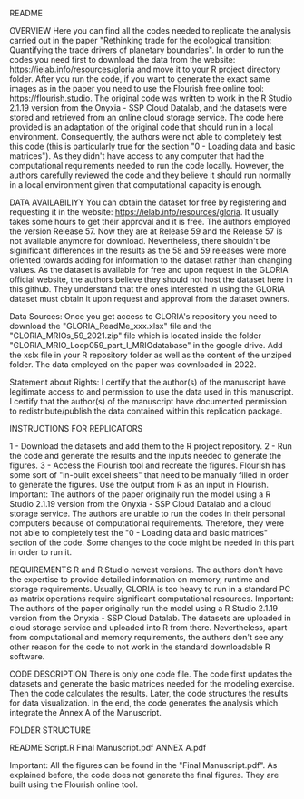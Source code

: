 README

OVERVIEW
Here you can find all the codes needed to replicate the analysis carried out in the paper  "Rethinking trade for the ecological transition: Quantifying the trade drivers of planetary boundaries". 
In order to run the codes you need first to download the data from the website: https://ielab.info/resources/gloria and move it to your R project directory folder. 
After you run the code, if you want to generate the exact same images as in the paper you need to use the Flourish free online tool: https://flourish.studio. 
The original code was written to work in the R Studio 2.1.19 version from the Onyxia - SSP Cloud Datalab, and the datasets were stored and retrieved from an online cloud storage service. 
The code here provided is an adaptation of the original code that should run in a local environment. Consequently, the authors were not able to completely test this code (this is particularly true for the section "0 - Loading data and basic matrices"). As they didn't have access to any computer that had the computational requirements needed to run the code locally. 
However, the authors carefully reviewed the code and they believe it should run normally in a local environment given that computational capacity is enough. 

DATA AVAILABILIYY 
You can obtain the dataset for free by registering and requesting it in the website: https://ielab.info/resources/gloria. It usually takes some hours to get their approval and it is free. 
The authors employed the version Release 57. Now they are at Release 59 and the Release 57 is not available anymore for download. Nevertheless, there shouldn't be siginificant differences in the results as the 58 and 59 releases were more oriented towards adding for information to the dataset rather than changing values. 
As the dataset is available for free and upon request in the GLORIA official website, the authors believe they should not host the dataset here in this github. They understand that the ones interested in using the GLORIA dataset must obtain it upon request and approval from the dataset owners.

Data Sources: 
Once you get access to GLORIA's repository you need to download the "GLORIA_ReadMe_xxx.xlsx" file and the "GLORIA_MRIOs_59_2021.zip" file which is located inside the folder "GLORIA_MRIO_Loop059_part_I_MRIOdatabase" in the google drive.
Add the xslx file in your R repository folder as well as the content of the unziped folder. The data employed on the paper was downloaded in 2022. 

Statement about Rights: 
I certify that the author(s) of the manuscript have legitimate access to and permission to use the data used in this manuscript.
I certify that the author(s) of the manuscript have documented permission to redistribute/publish the data contained within this replication package.

INSTRUCTIONS FOR REPLICATORS

1 - Download the datasets and add them to the R project repository. 
2 - Run the code and generate the results and the inputs needed to generate the figures. 
3 - Access the Flourish tool and recreate the figures. Flourish has some sort of "in-built excel sheets" that need to be manually filled in order to generate the figures. Use the output from R as an input in Flourish. 
Important: The authors of the paper originally run the model using a R Studio 2.1.19 version from the Onyxia - SSP Cloud Datalab and a cloud storage service. The authors are unable to run the codes in their personal computers because of computational requirements. Therefore, they were not able to completely test the "0 - Loading data and basic matrices" section of the code. Some changes to the code might be needed in this part in order to run it.

REQUIREMENTS
R and R Studio newest versions. 
The authors don't have the expertise to provide detailed information on memory, runtime and storage requirements. Usually, GLORIA is too heavy to run in a standard PC as matrix operations require significant computational resources. 
Important: The authors of the paper originally run the model using a R Studio 2.1.19 version from the Onyxia - SSP Cloud Datalab. The datasets are uploaded in cloud storage service and uploaded into R from there. Nevertheless, apart from computational and memory requirements, the authors don't see any other reason for the code to not work in the standard downloadable R software. 

CODE DESCRIPTION
There is only one code file. The code first updates the datasets and generate the basic matrices needed for the modeling exercise. Then the code calculates the results. Later, the code structures the results for data visualization. In the end, the code generates the analysis which integrate the Annex A of the Manuscript. 

FOLDER STRUCTURE

README
Script.R
Final Manuscript.pdf
ANNEX A.pdf

Important: All the figures can be found in the "Final Manuscript.pdf". As explained before, the code does not generate the final figures. They are built using the Flourish online tool. 
